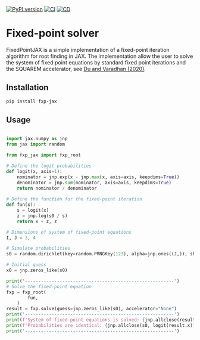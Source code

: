 [![PyPI version](https://img.shields.io/pypi/v/fxp-jax.svg)](https://pypi.org/project/fxp-jax/)
[![CI](https://github.com/esbenscriver/fxp-jax/actions/workflows/ci.yml/badge.svg)](https://github.com/esbenscriver/fxp-jax/actions/workflows/ci.yml)
[![CD](https://github.com/esbenscriver/fxp-jax/actions/workflows/cd.yml/badge.svg)](https://github.com/esbenscriver/fxp-jax/actions/workflows/cd.yml)
# Fixed-point solver
FixedPointJAX is a simple implementation of a fixed-point iteration algorithm for root finding in JAX. The implementation allow the user to solve the system of fixed point equations by standard fixed point iterations and the SQUAREM accelerator, see [Du and Varadhan (2020)](https://www.jstatsoft.org/article/view/v092i07).

## Installation

```bash
pip install fxp-jax
```

## Usage

```python

import jax.numpy as jnp
from jax import random

from fxp_jax import fxp_root

# Define the logit probabilities
def logit(x, axis=1):
	nominator = jnp.exp(x - jnp.max(x, axis=axis, keepdims=True))
	denominator = jnp.sum(nominator, axis=axis, keepdims=True)
	return nominator / denominator
	
# Define the function for the fixed-point iteration
def fun(x):
	s = logit(x)
	z = jnp.log(s0 / s)
	return x + z, z

# Dimensions of system of fixed-point equations
I, J = 3, 4

# Simulate probabilities
s0 = random.dirichlet(key=random.PRNGKey(123), alpha=jnp.ones((J,)), shape=(I,))

# Initial guess
x0 = jnp.zeros_like(s0)

print('--------------------------------------------------------')
# Solve the fixed-point equation
fxp = fxp_root(
        fun,
    )
result = fxp.solve(guess=jnp.zeros_like(s0), accelerator="None")
print('--------------------------------------------------------')
print(f'System of fixed-point equations is solved: {jnp.allclose(result.x,fun(result.x)[0])}.')
print(f'Probabilities are identical: {jnp.allclose(s0, logit(result.x))}.')
print('--------------------------------------------------------')
```
